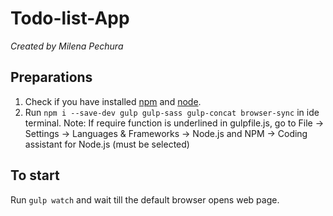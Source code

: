 # Todo-list-App
*Created by Milena Pechura*
## Preparations
1. Check if you have installed [npm](https://www.npmjs.com/) and [node](https://nodejs.org/uk/).
2. Run `npm i --save-dev gulp gulp-sass gulp-concat browser-sync` in ide terminal.
Note: If require function is underlined in gulpfile.js, go to File -> Settings -> Languages & Frameworks -> Node.js and NPM -> Coding assistant for Node.js (must be selected)
## To start
Run `gulp watch` and wait till the default browser opens web page.


